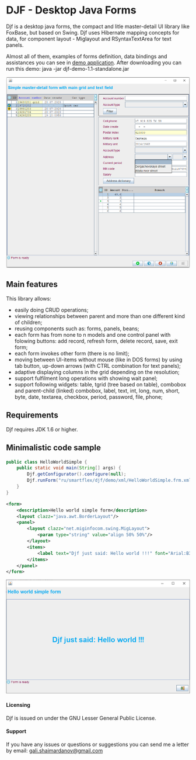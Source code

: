 # DJF - Desktop Java Forms

Djf is a desktop java forms, the compact and litle master-detail UI library like FoxBase, but based on Swing.
Djf uses Hibernate mapping concepts for data, for component layout - Miglayout and RSyntaxTextArea for text panels.

Almost all of them, examples of forms definition, data bindings and assistances you can see in [demo application](https://github.com/smart-flex/Djf/releases/download/1.1/djf-demo-1.1-standalone.jar).
After downloading you can run this demo: java -jar djf-demo-1.1-standalone.jar

![One of the Djf demo form](djf-demo.png)

## Main features

This library allows:

* easily doing CRUD operations;
* viewing relationships between parent and more than one different kind of children;
* reusing components such as: forms, panels, beans;
* each form has from none to n models and one control panel with folowing buttons: add record, refresh form, delete record, save, exit form;
* each form invokes other form (there is no limit);
* moving between UI-items without mouse (like in DOS forms) by using tab button, up-down arrows (with CTRL combination for text panels);
* adaptive displaying columns in the grid depending on the resolution;
* support fulfilment long operations with showing wait panel;
* support following widgets: table, tgrid (tree based on table), combobox and parent-child (linked) combobox, label, text, int, long, num, short, byte, date, textarea, checkbox, period, password, file, phone;

## Requirements

Djf requires JDK 1.6 or higher.

## Minimalistic code sample
```java
public class HelloWorldSimple {
    public static void main(String[] args) {
        Djf.getConfigurator().configure(null);
        Djf.runForm("ru/smartflex/djf/demo/xml/HelloWorldSimple.frm.xml", SizeFrameEnum.HALF);
    }
}
```
```xml
<form>
    <description>Hello world simple form</description>
    <layout clazz="java.awt.BorderLayout"/>
    <panel>
        <layout clazz="net.miginfocom.swing.MigLayout">
            <param type="string" value="align 50% 50%"/>
        </layout>
        <items>
            <label text="Djf just said: Hello world !!!" font="Arial:B30" fground="#09ACF2"/>
        </items>
    </panel>
</form>
```
![Hello world form](djf-demo-hw-simple.png)

#### Licensing

Djf is issued on under the GNU Lesser General Public License.

#### Support

If you have any issues or questions or suggestions you can send me a letter by email: <gali.shaimardanov@gmail.com>

